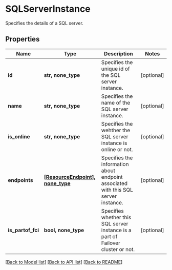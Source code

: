 # SQLServerInstance

Specifies the details of a SQL server.

## Properties
Name | Type | Description | Notes
------------ | ------------- | ------------- | -------------
**id** | **str, none_type** | Specifies the unique id of the SQL server instance. | [optional] 
**name** | **str, none_type** | Specifies the name of the SQL server instance. | [optional] 
**is_online** | **str, none_type** | Specifies the wehther the SQL server instance is online or not. | [optional] 
**endpoints** | [**[ResourceEndpoint], none_type**](ResourceEndpoint.md) | Specifies the information about endpoint associated with this SQL server instance. | [optional] 
**is_partof_fci** | **bool, none_type** | Specifies whether this SQL server instance is a part of Failover cluster or not. | [optional] 

[[Back to Model list]](../README.md#documentation-for-models) [[Back to API list]](../README.md#documentation-for-api-endpoints) [[Back to README]](../README.md)


